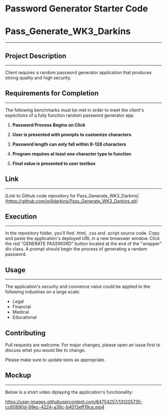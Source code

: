 # Password Generator Starter Code
# Pass_Generate_WK3_Darkins
***

## Project Description
***
Client requires a random password generator application that produces strong quality and high security.

## Requirements for Completion
***
The following benchmarks must be met in order to meet the client's expections of a fully function random password generator app.
1. **Password Process Begins on Click**

2. **User is presented with prompts to customize characters**

3. **Password length can only fall within 8-128 characters**

4. **Program requires at least one character type to function**

5. **Final value is presented to user textbox**

## Link
***
[Link to Github code repository for Pass_Generate_WK3_Darkins] (https://github.com/willdarkins/Pass_Generate_WK3_Darkins.git)

## Execution
***
In the repository folder, you'll find .html, .css and .script source code. Copy and paste the application's deployed URL in a new browswer window. Click the red "GENERATE PASSWORD" button located at the end of the "wrapper" div class. A prompt should begin the process of generating a random password.


## Usage
***
The application's security and convience value could be applied to the following industires on a large scale:
* Legal
* Financial
* Medical 
* Educational

## Contributing
Pull requests are welcome. For major changes, please open an issue first to discuss what you would like to change.

Please make sure to update tests as appropriate.

## Mockup
***
Below is a short video diplaying the application's functionality:



https://user-images.githubusercontent.com/84754257/131205735-cc60890d-99ec-4224-a39c-b4013eff19ce.mp4


